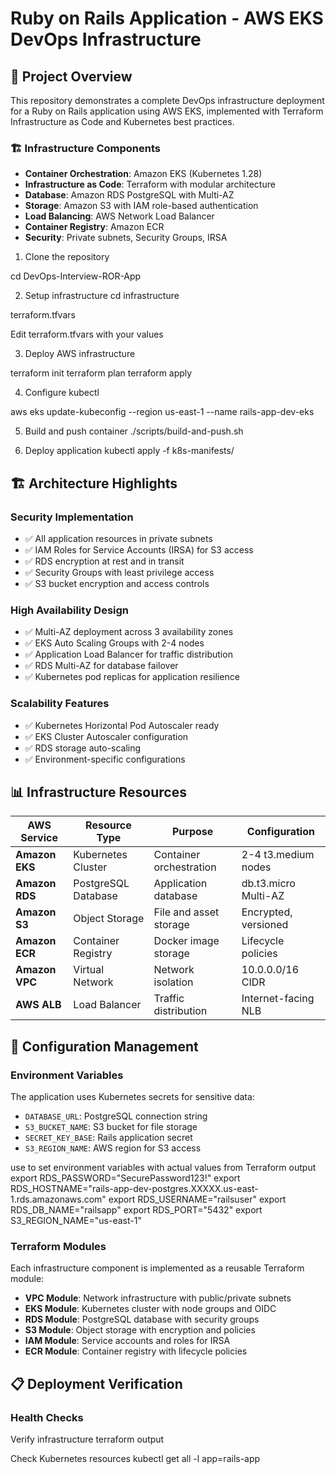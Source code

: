 # Ruby on Rails Application - AWS EKS DevOps Infrastructure

## 🎯 Project Overview

This repository demonstrates a complete DevOps infrastructure deployment for a Ruby on Rails application using AWS EKS, implemented with Terraform Infrastructure as Code and Kubernetes best practices.

### 🏗️ Infrastructure Components

- **Container Orchestration**: Amazon EKS (Kubernetes 1.28)
- **Infrastructure as Code**: Terraform with modular architecture
- **Database**: Amazon RDS PostgreSQL with Multi-AZ
- **Storage**: Amazon S3 with IAM role-based authentication
- **Load Balancing**: AWS Network Load Balancer
- **Container Registry**: Amazon ECR
- **Security**: Private subnets, Security Groups, IRSA


1. Clone the repository

cd DevOps-Interview-ROR-App

2. Setup infrastructure
cd infrastructure

terraform.tfvars

Edit terraform.tfvars with your values

3. Deploy AWS infrastructure

terraform init
terraform plan
terraform apply

4. Configure kubectl

aws eks update-kubeconfig --region us-east-1 --name rails-app-dev-eks

5. Build and push container
./scripts/build-and-push.sh

6. Deploy application
kubectl apply -f k8s-manifests/



## 🏗️ Architecture Highlights

### Security Implementation
- ✅ All application resources in private subnets
- ✅ IAM Roles for Service Accounts (IRSA) for S3 access
- ✅ RDS encryption at rest and in transit
- ✅ Security Groups with least privilege access
- ✅ S3 bucket encryption and access controls

### High Availability Design
- ✅ Multi-AZ deployment across 3 availability zones
- ✅ EKS Auto Scaling Groups with 2-4 nodes
- ✅ Application Load Balancer for traffic distribution
- ✅ RDS Multi-AZ for database failover
- ✅ Kubernetes pod replicas for application resilience

### Scalability Features
- ✅ Kubernetes Horizontal Pod Autoscaler ready
- ✅ EKS Cluster Autoscaler configuration
- ✅ RDS storage auto-scaling
- ✅ Environment-specific configurations

## 📊 Infrastructure Resources

| AWS Service | Resource Type | Purpose | Configuration |
|-------------|---------------|---------|---------------|
| **Amazon EKS** | Kubernetes Cluster | Container orchestration | 2-4 t3.medium nodes |
| **Amazon RDS** | PostgreSQL Database | Application database | db.t3.micro Multi-AZ |
| **Amazon S3** | Object Storage | File and asset storage | Encrypted, versioned |
| **Amazon ECR** | Container Registry | Docker image storage | Lifecycle policies |
| **Amazon VPC** | Virtual Network | Network isolation | 10.0.0.0/16 CIDR |
| **AWS ALB** | Load Balancer | Traffic distribution | Internet-facing NLB |

## 🔧 Configuration Management

### Environment Variables
The application uses Kubernetes secrets for sensitive data:
- `DATABASE_URL`: PostgreSQL connection string
- `S3_BUCKET_NAME`: S3 bucket for file storage
- `SECRET_KEY_BASE`: Rails application secret
- `S3_REGION_NAME`: AWS region for S3 access

use to set environment variables with actual values from Terraform output
export RDS_PASSWORD="SecurePassword123!" 
export RDS_HOSTNAME="rails-app-dev-postgres.XXXXX.us-east-1.rds.amazonaws.com"
export RDS_USERNAME="railsuser"
export RDS_DB_NAME="railsapp"
export RDS_PORT="5432"
export S3_REGION_NAME="us-east-1"


### Terraform Modules
Each infrastructure component is implemented as a reusable Terraform module:
- **VPC Module**: Network infrastructure with public/private subnets
- **EKS Module**: Kubernetes cluster with node groups and OIDC
- **RDS Module**: PostgreSQL database with security groups
- **S3 Module**: Object storage with encryption and policies
- **IAM Module**: Service accounts and roles for IRSA
- **ECR Module**: Container registry with lifecycle policies

## 📋 Deployment Verification

### Health Checks
Verify infrastructure
terraform output

Check Kubernetes resources
kubectl get all -l app=rails-app
